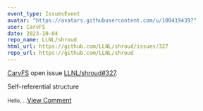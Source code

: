 ```yaml
---
event_type: IssuesEvent
avatar: "https://avatars.githubusercontent.com/u/100419439?"
user: CarvFS
date: 2023-10-04
repo_name: LLNL/shroud
html_url: https://github.com/LLNL/shroud/issues/327
repo_url: https://github.com/LLNL/shroud
---
```


<a href='https://github.com/CarvFS' target='_blank'>CarvFS</a> open issue <a href='https://github.com/LLNL/shroud/issues/327' target='_blank'>LLNL/shroud#327</a>.

<p>Self-referential structure</p><small>Hello,...</small><a href='https://github.com/LLNL/shroud/issues/327' target='_blank'>View Comment</a>